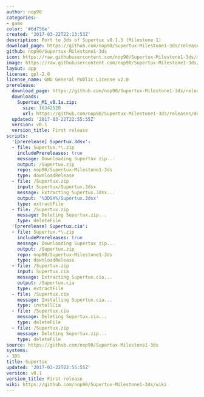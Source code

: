 ```yaml
---
author: nop90
categories:
- game
color: '#6d756e'
created: '2017-03-22T22:13:53Z'
description: Port to 3ds of Supertux v0.1.3 (Milestone 1)
download_page: https://github.com/nop90/Supertux-Milestone1-3ds/releases/tag/v0.1
github: nop90/Supertux-Milestone1-3ds
icon: https://raw.githubusercontent.com/nop90/Supertux-Milestone1-3ds/master/resources/icon.png
image: https://raw.githubusercontent.com/nop90/Supertux-Milestone1-3ds/master/resources/banner.png
layout: app
license: gpl-2.0
license_name: GNU General Public License v2.0
prerelease:
  download_page: https://github.com/nop90/Supertux-Milestone1-3ds/releases/tag/v0.1
  downloads:
    Supertux_M1_v0.1a.zip:
      size: 16342520
      url: https://github.com/nop90/Supertux-Milestone1-3ds/releases/download/v0.1/Supertux_M1_v0.1a.zip
  updated: '2017-03-22T22:55:55Z'
  version: v0.1
  version_title: First release
scripts:
  '[prerelease] Supertux.3dsx':
  - file: Supertux.*\.zip
    includePrereleases: true
    message: Downloading Supertux zip...
    output: /Supertux.zip
    repo: nop90/Supertux-Milestone1-3ds
    type: downloadRelease
  - file: /Supertux.zip
    input: Supertux/Supertux.3dsx
    message: Extracting Supertux.3dsx...
    output: '%3DSX%/Supertux.3dsx'
    type: extractFile
  - file: /Supertux.zip
    message: Deleting Supertux.zip...
    type: deleteFile
  '[prerelease] Supertux.cia':
  - file: Supertux.*\.zip
    includePrereleases: true
    message: Downloading Supertux zip...
    output: /Supertux.zip
    repo: nop90/Supertux-Milestone1-3ds
    type: downloadRelease
  - file: /Supertux.zip
    input: Supertux.cia
    message: Extracting Supertux.cia...
    output: /Supertux.cia
    type: extractFile
  - file: /Supertux.cia
    message: Installing Supertux.cia...
    type: installCia
  - file: /Supertux.cia
    message: Deleting Supertux.cia...
    type: deleteFile
  - file: /Supertux.zip
    message: Deleting Supertux.zip...
    type: deleteFile
source: https://github.com/nop90/Supertux-Milestone1-3ds
systems:
- 3DS
title: Supertux
updated: '2017-03-22T22:55:55Z'
version: v0.1
version_title: First release
wiki: https://github.com/nop90/Supertux-Milestone1-3ds/wiki
---
```

